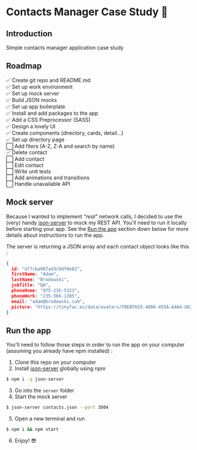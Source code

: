 # Contacts Manager Case Study 👥

## Introduction

Simple contacts manager application case study

## Roadmap

✅ Create git repo and README.md  
✅ Set up work environment  
✅ Set up mock server  
✅ Build JSON mocks  
✅ Set up app boilerplate  
✅ Install and add packages to the app  
✅ Add a CSS Preprocessor (SASS)  
✅ Design a lovely UI  
✅ Create components (directory, cards, detail...)  
✅ Set up directory page    
⬜️ Add fiters (A-Z, Z-A and search by name)    
✅ Delete contact    
⬜️ Add contact    
⬜️ Edit contact    
⬜️ Write unit tests  
⬜️ Add animations and transitions  
⬜️ Handle unavailable API

## Mock server

Because I wanted to implement *“real”* network calls, I decided to use the (very) handy [json-server](https://github.com/typicode/json-server) to mock my REST API. You'll need to run it locally before starting your app. See the [Run the app](#run-the-app) section down below for more details about instructions to run the app.

The server is returning a JSON array and each contact object looks like this :

```json 
{
  id: "U77cba987a43cb0f0e82",
  firstName: "Adam",
  lastName: "Brodowski",
  jobTitle: "QA",
  phoneHome: "975-235-5323",
  phoneWork: "235-566-1385",
  email: "adam@brodowski.com",
  picture: "https://tinyfac.es/data/avatars/FBEBF655-4886-455A-A4A4-D62B77DD419B.jpeg"
}
```

## Run the app

You'll need to follow those steps in order to run the app on your computer (assuming you already have npm installed) :
1. Clone this repo on your computer
2. Install [json-server](https://github.com/typicode/json-server) globally using npm   
```bash
$ npm i -g json-server
```
3. Go into the `server` folder
4. Start the mock server
```bash
$ json-server contacts.json --port 3004
```
5. Open a new terminal and run
```bash
$ npm i && npm start
```
6. Enjoy! 😎